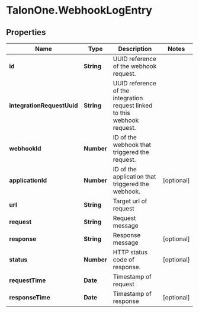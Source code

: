 # TalonOne.WebhookLogEntry

## Properties

Name | Type | Description | Notes
------------ | ------------- | ------------- | -------------
**id** | **String** | UUID reference of the webhook request. | 
**integrationRequestUuid** | **String** | UUID reference of the integration request linked to this webhook request. | 
**webhookId** | **Number** | ID of the webhook that triggered the request. | 
**applicationId** | **Number** | ID of the application that triggered the webhook. | [optional] 
**url** | **String** | Target url of request | 
**request** | **String** | Request message | 
**response** | **String** | Response message | [optional] 
**status** | **Number** | HTTP status code of response. | [optional] 
**requestTime** | **Date** | Timestamp of request | 
**responseTime** | **Date** | Timestamp of response | [optional] 


